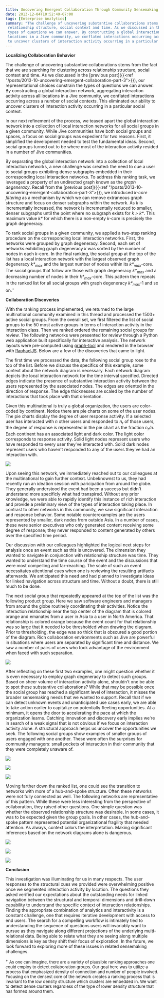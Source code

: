 ```yaml
---
title: Uncovering Emergent Collaboration Through Community Sensemaking - Part 4
date: 2013-12-04T10:52:40-07:00
tags: [Enterprise Analytics]
summary: "The challenge of uncovering substantive collaborations stems from the fact that we are searching for clustering across
 relationship structure, social context and time. As we discussed in the previous post, our representational choices constrain the
 types of questions we can answer. By constructing a global interaction network, aggregating interaction activity across all 
 locations in a Jive community, we conflated interactions occurring across a number of social contexts. This eliminated our ability 
 to uncover clusters of interaction activity occurring in a particular social context."
---
```

**Localizing Collaboration Behavior**

The challenge of uncovering substantive collaborations stems from the fact that we are searching for clustering across relationship structure, social context and time. As we discussed in the [previous post]({{<ref "/posts/2013-10-uncovering-emergent-collaboration-part-3">}}), our representational choices constrain the types of questions we can answer. By constructing a global interaction network, aggregating interaction activity across all locations in a Jive community, we conflated interactions occurring across a number of social contexts. This eliminated our ability to uncover clusters of interaction activity occurring in a particular social context.

In our next refinement of the process, we teased apart the global interaction network into a collection of local interaction networks for all social groups in a given community. While Jive communities have both social groups and spaces, a focus on social groups was expedient for two reasons. First, it simplified the development needed to test the fundamental ideas. Second, social groups turned out to be where most of the interaction activity resided in a number of Jive communities.

By separating the global interaction network into a collection of local interaction networks, a new challenge was created: the need to cue a user to social groups exhibiting dense subgraphs embedded in their corresponding local interaction networks. To address this ranking task, we leveraged a property of an undirected graph known as the _graph degeneracy_. Recall from the [previous post]({{<ref "/posts/2013-10-uncovering-emergent-collaboration-part-3">}}), we introduced _k-core filtering_ as a mechanism by which we can remove extraneous graph structure and focus on denser subgraphs within the network. As _k_ is incrementally increased, the network is incrementally reduced to smaller, denser subgraphs until the point where no subgraph exists for _k > k\*_. This maximum value _k\*_ for which there is a non-empty _k_-core is precisely the graph degeneracy.

To rank social groups in a given community, we applied a two-step ranking procedure on the corresponding local interaction networks. First, the networks were grouped by graph degeneracy. Second, each set of networks exhibiting graph degeneracy _k_ was sorted by the number of nodes in each _k_-core. In the final ranking, the social group at the top of the list has a local interaction network with the largest observed graph degeneracy _k\*<sub>max</sub>_ and the largest number of nodes within its _k\*<sub>max</sub>_-core. The social groups that follow are those with graph degeneracy _k\*<sub>max</sub>_ and a decreasing number of nodes in their _k\*<sub>max</sub>_-core. This pattern then repeats in the ranked list for all social groups with graph degeneracy _k\*<sub>max</sub>_-1 and so on.<sup>+</sup>

**Collaboration Discoveries**

With the ranking process implemented, we returned to the large multinational community examined in this thread and processed the 1500+ active social groups. From the overall set, we first filtered the list of social groups to the 50 most active groups in terms of interaction activity in the interaction class. Then we ranked ordered the remaining social groups for review. The following networks were presented for review through a Python web application built specifically for interactive analysis. The network layouts were pre-computed using [graph-tool](http://graph-tool.skewed.de/) and rendered in the browser with [RaphaelJS](http://raphaeljs.com/). Below are a few of the discoveries that came to light.

The first time we processed the data, the following social group rose to the top of the list. Before we discuss the specifics of this example, some context about the network diagram is necessary. Each network diagram depicts the local interaction network for the time interval specified. Directed edges indicate the presence of substantive interaction activity between the users represented by the associated nodes. The edges are oriented in the direction of response. The edge thicknesses are scaled by the number of interactions that took place with that orientation.

Given this multinational is truly a global organization, the users are color-coded by continent. Notice there are pie charts on some of the user nodes. The pie charts display the degree of user response activity. If a selected user has interacted with _n_ other users and responded to _n<sub>r</sub>_ of those users, the degree of response is represented in the pie chart as the fraction _n<sub>r</sub>/n_. Each continent has an associated light and dark color. The light color corresponds to response activity. Solid light nodes represent users who have responded to every user they've interacted with. Solid dark nodes represent users who haven't responded to any of the users they've had an interaction with.

![](SocialGroup1.jpg)

Upon seeing this network, we immediately reached out to our colleagues at the multinational to gain further context. Unbeknownst to us, they had recently run an ideation session with paricipation from around the globe. They generally understood the event had been a success but didn't understand more specificly what had transpired. Without any prior knowledge, we were able to rapidly identify this instance of rich interaction and provide a preliminary view of the types of interaction taking place. In contrast to other networks in this community, we saw significant interaction and response behavior. Some notable counterexamples are the users represented by smaller, dark nodes from outside Asia. In a number of cases, these were senior executives who only generated content receiving some degree of response; they never responded to content generated by others over the specified time period.

Our discussion with our colleagues highlighted the logical next steps for analysis once an event such as this is uncovered. The dimension they wanted to navigate in conjunction with relationship structure was time. They wanted to understand the time course of the event and the discussions that were most compelling and far-reaching. The scale of such an event necessitates attentional cues when one is reviewing the resulting artifacts afterwards. We anticipated this need and had planned to investigate ideas for linked navigation across structure and time. Without a doubt, there is still much to be done.

The next social group that repeatedly appeared at the top of the list was the following product group. Here we saw software engineers and managers from around the globe routinely coordinating their activities. Notice the interaction relationship near the top center of the diagram that is colored orange and emanates from a user in Asia to a user in North America. That relationship is colored orange because the event count for that relationship was so large that it needed to be thresholded when drawing the diagram. Prior to thresholding, the edge was so thick that is obscured a good portion of the diagram. Rich collaboration environments such as Jive are powerful in situations where users are separated by significant time and distance. We saw a number of pairs of users who took advantage of the environment when faced with such separation.

![](SocialGroup2.jpg)

After reflecting on these first two examples, one might question whether it is even necessary to employ graph degeneracy to detect such groups. Based on sheer volume of interaction activity alone, shouldn't one be able to spot these substantive collaborations? While that may be possible once the social group has reached a significant level of interaction, it misses the broader sensemaking needs that we wanted to support. Recall that if we can detect unknown events and unanticipated use cases early, we are able to take action earlier to capitalize on potentially fleeting opportunities. At a minimum, it opens the door to accelerating the pace at which the organization learns. Catching innovation and discovery early implies we're in search of a weak signal that is not obvious if we focus on interaction activity alone. A structural approach helps us uncover the opportunities we seek. The following social groups show examples of smaller groups of users engaged with one another. These were often the surprises for community managers: small pockets of interaction in their community that they were completely unaware of.   

![](SocialGroup3.jpg)

![](SocialGroup4.jpg)

![](SocialGroup5.jpg)

Moving farther down the ranked list, one could see the transition to networks with more of a hub-and-spoke structure. Often these networks were not fully connected as well. The following networks are representative of this pattern. While these were less interesting from the perspective of collaboration, they raised other questions. One simple question was whether the observed relationship structure was desirable. In some cases, it was to be expected given the group goals. In other cases, the hub-and-spoke pattern represented potential organizational fragility that needed attention. As always, context colors the interpretation. Making significant inferences based on the network diagrams alone is dangerous.

![](SocialGroup6.jpg)

![](SocialGroup7.jpg)

![](SocialGroup8.jpg)

**Conclusion**

This investigation was illuminating for us in many respects. The user responses to the structural cues we provided were overwhelming positive once we segmented interaction activity by location. The questions they asked verified our expectations about the outstanding needs for linked navigation between the structural and temporal dimensions and drill-down capability to understand the specific context of interaction relationships. Finding the appropriate combination of analytics and interactivity is a constant challenge, one that requires iterative development with access to end users. The search for a compelling workflow is intimately tied to understanding the sequence of questions users will invariably want to pursue as they navigate along different projections of the underlying multi-relational data. Being able to relate what they are seeing along multiple dimensions is key as they shift their focus of exploration. In the future, we look forward to exploring more of these issues in related sensemaking challenges.  

<sup>+</sup> <span style="font-size: 10pt;">As one can imagine, there are a variety of plausible ranking approaches one could employ to detect collaboration groups. Our goal here was to utilize a process that emphasized density of connection and number of people involved. Focusing on the densest core of the network creates a ranking process that is invariant to the low density structure which clusters are embedded in. We want to detect dense clusters regardless of the type of lower density structure that has formed around them.</span>
